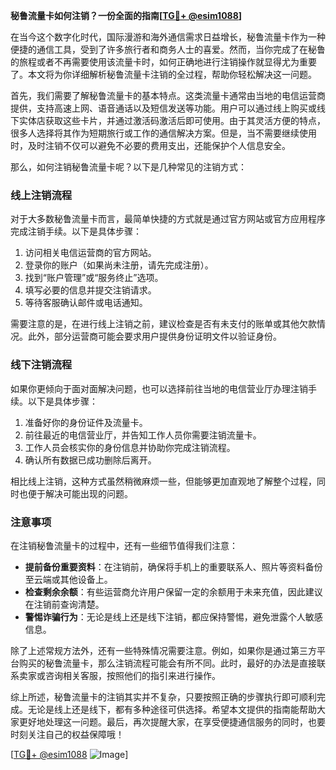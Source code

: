 **秘鲁流量卡如何注销？一份全面的指南[[TG💪+ @esim1088](https://t.me/s/esim1088)]**

在当今这个数字化时代，国际漫游和海外通信需求日益增长，秘鲁流量卡作为一种便捷的通信工具，受到了许多旅行者和商务人士的喜爱。然而，当你完成了在秘鲁的旅程或者不再需要使用该流量卡时，如何正确地进行注销操作就显得尤为重要了。本文将为你详细解析秘鲁流量卡注销的全过程，帮助你轻松解决这一问题。

首先，我们需要了解秘鲁流量卡的基本特点。这类流量卡通常由当地的电信运营商提供，支持高速上网、语音通话以及短信发送等功能。用户可以通过线上购买或线下实体店获取这些卡片，并通过激活码激活后即可使用。由于其灵活方便的特点，很多人选择将其作为短期旅行或工作的通信解决方案。但是，当不需要继续使用时，及时注销不仅可以避免不必要的费用支出，还能保护个人信息安全。

那么，如何注销秘鲁流量卡呢？以下是几种常见的注销方式：

### **线上注销流程**
对于大多数秘鲁流量卡而言，最简单快捷的方式就是通过官方网站或官方应用程序完成注销手续。以下是具体步骤：
1. 访问相关电信运营商的官方网站。
2. 登录你的账户（如果尚未注册，请先完成注册）。
3. 找到“账户管理”或“服务终止”选项。
4. 填写必要的信息并提交注销请求。
5. 等待客服确认邮件或电话通知。

需要注意的是，在进行线上注销之前，建议检查是否有未支付的账单或其他欠款情况。此外，部分运营商可能会要求用户提供身份证明文件以验证身份。

### **线下注销流程**
如果你更倾向于面对面解决问题，也可以选择前往当地的电信营业厅办理注销手续。以下是具体步骤：
1. 准备好你的身份证件及流量卡。
2. 前往最近的电信营业厅，并告知工作人员你需要注销流量卡。
3. 工作人员会核实你的身份信息并协助你完成注销流程。
4. 确认所有数据已成功删除后离开。

相比线上注销，这种方式虽然稍微麻烦一些，但能够更加直观地了解整个过程，同时也便于解决可能出现的问题。

### **注意事项**
在注销秘鲁流量卡的过程中，还有一些细节值得我们注意：
- **提前备份重要资料**：在注销前，确保将手机上的重要联系人、照片等资料备份至云端或其他设备上。
- **检查剩余余额**：有些运营商允许用户保留一定的余额用于未来充值，因此建议在注销前查询清楚。
- **警惕诈骗行为**：无论是线上还是线下注销，都应保持警惕，避免泄露个人敏感信息。

除了上述常规方法外，还有一些特殊情况需要注意。例如，如果你是通过第三方平台购买的秘鲁流量卡，那么注销流程可能会有所不同。此时，最好的办法是直接联系卖家或咨询相关客服，按照他们的指引来进行操作。

综上所述，秘鲁流量卡的注销其实并不复杂，只要按照正确的步骤执行即可顺利完成。无论是线上还是线下，都有多种途径可供选择。希望本文提供的指南能帮助大家更好地处理这一问题。最后，再次提醒大家，在享受便捷通信服务的同时，也要时刻关注自己的权益保障哦！

[[TG💪+ @esim1088](https://t.me/s/esim1088) ![Image](https://i.postimg.cc/4NQfJmqS/Snipaste-2025-05-13-00-14-12.png)]